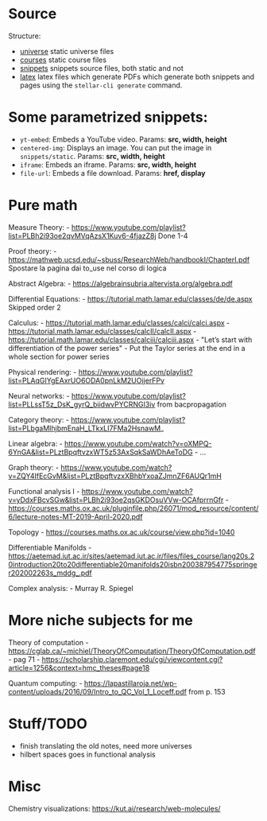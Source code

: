# Source

Structure:
* [universe](./universes/) static universe files
* [courses](./courses/) static course files
* [snippets](./snippets/) snippets source files, both static and not
* [latex](./latex/) latex files which generate PDFs which generate both snippets
    and pages using the `stellar-cli generate` command.

# Some parametrized snippets:
* `yt-embed`: Embeds a YouTube video. Params: <b>src, width, height</b>
* `centered-img`: Displays an image. You can put the image in `snippets/static`.
    Params: <b>src, width, height</b>
* `iframe`: Embeds an iframe. Params: <b>src, width, height</b>
* `file-url`: Embeds a file download. Params: <b>href, display</b>

# Pure math

Measure Theory:
    - https://www.youtube.com/playlist?list=PLBh2i93oe2qvMVqAzsX1Kuv6-4fjazZ8j
      Done 1-4

Proof theory:
    - https://mathweb.ucsd.edu/~sbuss/ResearchWeb/handbookI/ChapterI.pdf
    Spostare la pagina dai to_use nel corso di logica

Abstract Algebra:
    - https://algebrainsubria.altervista.org/algebra.pdf

Differential Equations:
    - https://tutorial.math.lamar.edu/classes/de/de.aspx
      Skipped order 2

Calculus:
    - https://tutorial.math.lamar.edu/classes/calci/calci.aspx
    - https://tutorial.math.lamar.edu/classes/calcII/calcII.aspx
    - https://tutorial.math.lamar.edu/classes/calciii/calciii.aspx
    - "Let’s start with differentiation of the power series"
    - Put the Taylor series at the end in a whole section for power series

Physical rendering:
    - https://www.youtube.com/playlist?list=PLAqGIYgEAxrUO6ODA0pnLkM2UOijerFPv

Neural networks:
    - https://www.youtube.com/playlist?list=PLLssT5z_DsK_gyrQ_biidwvPYCRNGI3iv
      from bacpropagation

Category theory:
    - https://www.youtube.com/playlist?list=PLbgaMIhjbmEnaH_LTkxLI7FMa2HsnawM_

Linear algebra:
    - https://www.youtube.com/watch?v=oXMPQ-6YnGA&list=PLztBpqftvzxWT5z53AxSqkSaWDhAeToDG
    - ...

Graph theory:
    - https://www.youtube.com/watch?v=ZQY4IfEcGvM&list=PLztBpqftvzxXBhbYxoaZJmnZF6AUQr1mH

Functional analysis I
    - https://www.youtube.com/watch?v=yDdxFBcvSGw&list=PLBh2i93oe2qsGKDOsuVVw-OCAfprrnGfr
    - https://courses.maths.ox.ac.uk/pluginfile.php/26071/mod_resource/content/6/lecture-notes-MT-2019-April-2020.pdf

Topology
    - https://courses.maths.ox.ac.uk/course/view.php?id=1040

Differentiable Manifolds
    - https://aetemad.iut.ac.ir/sites/aetemad.iut.ac.ir/files/files_course/lang20s.20introduction20to20differentiable20manifolds20isbn200387954775springer202002263s_mddg_.pdf

Complex analysis:
    - Murray R. Spiegel

# More niche subjects for me

Theory of computation
    - https://cglab.ca/~michiel/TheoryOfComputation/TheoryOfComputation.pdf
    - pag 71
    - https://scholarship.claremont.edu/cgi/viewcontent.cgi?article=1256&context=hmc_theses#page18

Quantum computing:
    - https://lapastillaroja.net/wp-content/uploads/2016/09/Intro_to_QC_Vol_1_Loceff.pdf
    from p. 153


# Stuff/TODO
- finish translating the old notes, need more universes
- hilbert spaces goes in functional analysis

# Misc

Chemistry visualizations: https://kut.ai/research/web-molecules/